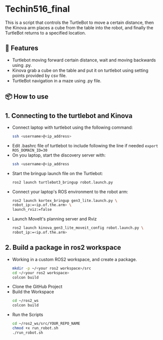 # Techin516_final
This is a script that controls the TurtleBot to move a certain distance, then the Kinova arm places a cube from the table into the robot, and finally the TurtleBot returns to a specified location.

## 🚀 Features

- Turtlebot moving forward certain distance, wait and moving backwards using .py.
- Kinova grab a cube on the table and put it on turtlebot using setting points provided by csv file.
- TurtleBot navigation in a maze using .py file.

## 📦 How to use
## 1. Connecting to the turtlebot and Kinova
- Connect laptop with turtlebot using the following command:
  ```bash
  ssh <username>@<ip_address>
- Edit .bashrc file of turtlebot to include following the line if needed
  ```export ROS_DOMAIN_ID=30```
- On you laptop, start the discovery server with:
  ```bash
  ssh <username>@<ip_address
- Start the bringup launch file on the Turtlebot:
  ```bash
  ros2 launch turtlebot3_bringup robot.launch.py
  
- Connect your laptop's ROS environment to the robot arm:
  ```bash
  ros2 launch kortex_bringup gen3_lite.launch.py \
  robot_ip:=<ip.of.the.arm> \
  launch_rviz:=false
- Launch MoveIt's planning server and Rviz
  ```bash
  ros2 launch kinova_gen3_lite_moveit_config robot.launch.py \
  robot_ip:=<ip.of.the.arm>
  ```
## 2. Build a package in ros2 workspace
- Working in a custom ROS2 workspace, and create a package.
  ```bash
  mkdir -p ~/<your ros2 workspace>/src
  cd ~/<your ros2 workspace>
  colcon build
- Clone the GitHub Project
- Build the Workspace
  ```bash
  cd ~/ros2_ws
  colcon build
- Run the Scripts
  ```bash
  cd ~/ros2_ws/src/YOUR_REPO_NAME
  chmod +x run_robot.sh
  ./run_robot.sh
